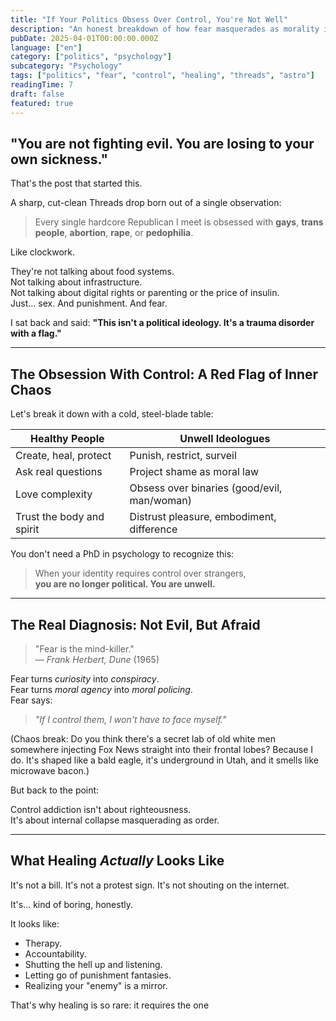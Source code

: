 ```yaml
---
title: "If Your Politics Obsess Over Control, You're Not Well"
description: "An honest breakdown of how fear masquerades as morality in right-wing ideology — and how healing begins with courage, not control."
pubDate: 2025-04-01T00:00:00.000Z
language: ["en"]
category: ["politics", "psychology"]
subcategory: "Psychology"
tags: ["politics", "fear", "control", "healing", "threads", "astro"]
readingTime: 7
draft: false
featured: true
---
```


## "You are not fighting evil. You are losing to your own sickness."

That's the post that started this.

A sharp, cut-clean Threads drop born out of a single observation:

> Every single hardcore Republican I meet is obsessed with **gays**, **trans people**, **abortion**, **rape**, or **pedophilia**.

Like clockwork.

They're not talking about food systems.  
Not talking about infrastructure.  
Not talking about digital rights or parenting or the price of insulin.  
Just... sex. And punishment. And fear.

I sat back and said:
**"This isn't a political ideology. It's a trauma disorder with a flag."**

---

## The Obsession With Control: A Red Flag of Inner Chaos

Let's break it down with a cold, steel-blade table:

| Healthy People            | Unwell Ideologues                           |
| ------------------------- | ------------------------------------------- |
| Create, heal, protect     | Punish, restrict, surveil                   |
| Ask real questions        | Project shame as moral law                  |
| Love complexity           | Obsess over binaries (good/evil, man/woman) |
| Trust the body and spirit | Distrust pleasure, embodiment, difference   |

You don't need a PhD in psychology to recognize this:

> When your identity requires control over strangers,  
> **you are no longer political. You are unwell.**

---

## The Real Diagnosis: Not Evil, But Afraid

> "Fear is the mind-killer."  
> — _Frank Herbert, Dune_ (1965)

Fear turns _curiosity_ into _conspiracy_.  
Fear turns _moral agency_ into _moral policing_.  
Fear says:

> _"If I control them, I won't have to face myself."_

(Chaos break: Do you think there's a secret lab of old white men somewhere injecting Fox News straight into their frontal lobes? Because I do. It's shaped like a bald eagle, it's underground in Utah, and it smells like microwave bacon.)

But back to the point:

Control addiction isn't about righteousness.  
It's about internal collapse masquerading as order.

---

## What Healing _Actually_ Looks Like

It's not a bill. It's not a protest sign. It's not shouting on the internet.

It's... kind of boring, honestly.

It looks like:

- Therapy.
- Accountability.
- Shutting the hell up and listening.
- Letting go of punishment fantasies.
- Realizing your "enemy" is a mirror.

That's why healing is so rare: it requires the one
